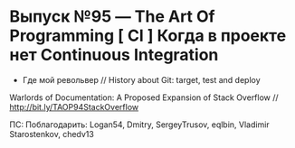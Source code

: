 # Выпуск №95 — The Art Of Programming [ CI ] Когда в проекте нет Continuous Integration

+ Где мой револьвер // History about Git: target, test and deploy 


Warlords of Documentation: A Proposed Expansion of Stack Overflow // http://bit.ly/TAOP94StackOverflow

ПС: Поблагодарить: Logan54, Dmitry, SergeyTrusov, eqlbin, Vladimir Starostenkov, chedv13

